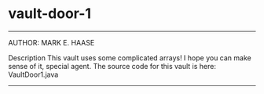 # vault-door-1

---

AUTHOR: MARK E. HAASE

Description
This vault uses some complicated arrays! I hope you can make sense of it, special 
agent. The source code for this vault is here: VaultDoor1.java

---


